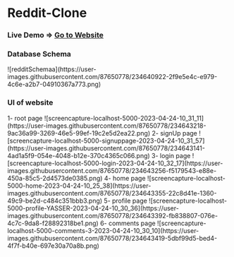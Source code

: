 # Reddit-Clone
  <h3> Live Demo => <a href="https://reddit-website-80ls.onrender.com/">Go to Website</a></h3>


<h3>Database Schema</h3>
![redditSchemaa](https://user-images.githubusercontent.com/87650778/234640922-2f9e5e4c-e979-4c6e-a2b7-04910367a773.png)


<h3>UI of website</h3>
  1- root page 
![screencapture-localhost-5000-2023-04-24-10_31_11](https://user-images.githubusercontent.com/87650778/234643218-9ac36a99-3269-46e5-99ef-19c2e5d2ea22.png)
  2- signUp page
![screencapture-localhost-5000-signuppage-2023-04-24-10_31_57](https://user-images.githubusercontent.com/87650778/234643141-4ad1a5f9-054e-4048-b12e-370c4365c066.png)
  3- login page 
![screencapture-localhost-5000-login-2023-04-24-10_32_17](https://user-images.githubusercontent.com/87650778/234643256-f5179543-e88e-450a-85c5-2d4573de0385.png)
  4- home page
![screencapture-localhost-5000-home-2023-04-24-10_25_38](https://user-images.githubusercontent.com/87650778/234643355-22c8d41e-1360-49c9-be2d-c484c351bbb3.png)
  5- profile page
![screencapture-localhost-5000-profile-YASSER-2023-04-24-10_30_36](https://user-images.githubusercontent.com/87650778/234643392-fb838807-076e-4c7c-9da8-f28892318be1.png)
  6- comments page
![screencapture-localhost-5000-comments-3-2023-04-24-10_30_10](https://user-images.githubusercontent.com/87650778/234643419-5dbf99d5-bed4-4f7f-b40e-697e30a70a8b.png)
